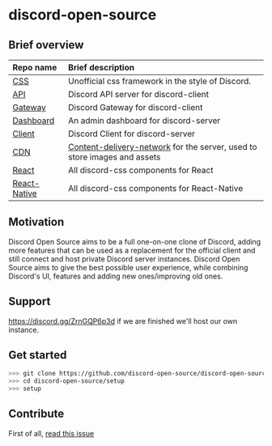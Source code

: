# discord-open-source

## Brief overview

| Repo name                                                                   | Brief description                                                                                                                  |
| :-------------------------------------------------------------------------- | :--------------------------------------------------------------------------------------------------------------------------------- |
| [CSS](https://github.com/discord-open-source/discord-css)                   | Unofficial css framework in the style of Discord.                                                                                  |
| [API](https://github.com/discord-open-source/discord-API)             | Discord API server for discord-client                                                                                                  |
| [Gateway](https://github.com/discord-open-source/discord-gateway)             | Discord Gateway for discord-client                                                                                                  |
| [Dashboard](https://github.com/discord-open-source/discord-dashboard)       | An admin dashboard for discord-server                                                                                              |
| [Client](https://github.com/discord-open-source/discord-client)             | Discord Client for discord-server                                                                                                  |
| [CDN](https://github.com/discord-open-source/discord-cdn)                   | [Content-delivery-network](https://www.cloudflare.com/learning/cdn/what-is-a-cdn/) for the server, used to store images and assets |
| [React](https://github.com/discord-open-source/discord-react)               | All discord-css components for React                                                                                               |
| [React-Native](https://github.com/discord-open-source/discord-react-native) | All discord-css components for React-Native                                                                                        |

## Motivation

Discord Open Source aims to be a full one-on-one clone of Discord, adding more features that can be used as a replacement for the official client and still connect and host private Discord server instances.
Discord Open Source aims to give the best possible user experience, while combining Discord's UI, features and adding new ones/improving old ones.

## Support
https://discord.gg/ZrnGQP6p3d
if we are finished we'll host our own instance.

## Get started

```bash
>>> git clone https://github.com/discord-open-source/discord-open-source.git discord-open-source
>>> cd discord-open-source/setup
>>> setup
```

## Contribute
First of all, [read this issue](https://github.com/discord-open-source/discord-open-source/issues/10)

